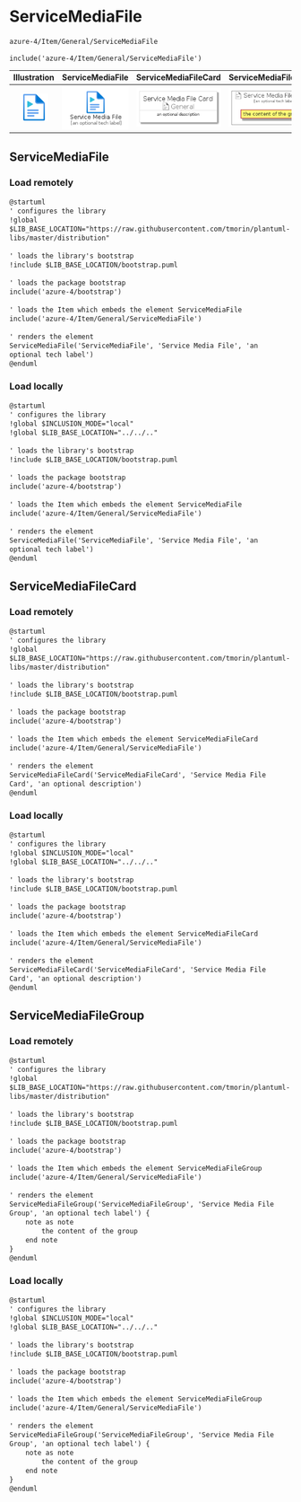 # ServiceMediaFile


```text
azure-4/Item/General/ServiceMediaFile
```

```text
include('azure-4/Item/General/ServiceMediaFile')
```



| Illustration | ServiceMediaFile | ServiceMediaFileCard | ServiceMediaFileGroup |
| :---: | :---: | :---: | :---: |
| ![illustration for Illustration](../../../azure-4/Item/General/ServiceMediaFile.png) | ![illustration for ServiceMediaFile](../../../azure-4/Item/General/ServiceMediaFile.Local.png) | ![illustration for ServiceMediaFileCard](../../../azure-4/Item/General/ServiceMediaFileCard.Local.png) | ![illustration for ServiceMediaFileGroup](../../../azure-4/Item/General/ServiceMediaFileGroup.Local.png) |




## ServiceMediaFile

### Load remotely
```plantuml
@startuml
' configures the library
!global $LIB_BASE_LOCATION="https://raw.githubusercontent.com/tmorin/plantuml-libs/master/distribution"

' loads the library's bootstrap
!include $LIB_BASE_LOCATION/bootstrap.puml

' loads the package bootstrap
include('azure-4/bootstrap')

' loads the Item which embeds the element ServiceMediaFile
include('azure-4/Item/General/ServiceMediaFile')

' renders the element
ServiceMediaFile('ServiceMediaFile', 'Service Media File', 'an optional tech label')
@enduml
```

### Load locally
```plantuml
@startuml
' configures the library
!global $INCLUSION_MODE="local"
!global $LIB_BASE_LOCATION="../../.."

' loads the library's bootstrap
!include $LIB_BASE_LOCATION/bootstrap.puml

' loads the package bootstrap
include('azure-4/bootstrap')

' loads the Item which embeds the element ServiceMediaFile
include('azure-4/Item/General/ServiceMediaFile')

' renders the element
ServiceMediaFile('ServiceMediaFile', 'Service Media File', 'an optional tech label')
@enduml
```

## ServiceMediaFileCard

### Load remotely
```plantuml
@startuml
' configures the library
!global $LIB_BASE_LOCATION="https://raw.githubusercontent.com/tmorin/plantuml-libs/master/distribution"

' loads the library's bootstrap
!include $LIB_BASE_LOCATION/bootstrap.puml

' loads the package bootstrap
include('azure-4/bootstrap')

' loads the Item which embeds the element ServiceMediaFileCard
include('azure-4/Item/General/ServiceMediaFile')

' renders the element
ServiceMediaFileCard('ServiceMediaFileCard', 'Service Media File Card', 'an optional description')
@enduml
```

### Load locally
```plantuml
@startuml
' configures the library
!global $INCLUSION_MODE="local"
!global $LIB_BASE_LOCATION="../../.."

' loads the library's bootstrap
!include $LIB_BASE_LOCATION/bootstrap.puml

' loads the package bootstrap
include('azure-4/bootstrap')

' loads the Item which embeds the element ServiceMediaFileCard
include('azure-4/Item/General/ServiceMediaFile')

' renders the element
ServiceMediaFileCard('ServiceMediaFileCard', 'Service Media File Card', 'an optional description')
@enduml
```

## ServiceMediaFileGroup

### Load remotely
```plantuml
@startuml
' configures the library
!global $LIB_BASE_LOCATION="https://raw.githubusercontent.com/tmorin/plantuml-libs/master/distribution"

' loads the library's bootstrap
!include $LIB_BASE_LOCATION/bootstrap.puml

' loads the package bootstrap
include('azure-4/bootstrap')

' loads the Item which embeds the element ServiceMediaFileGroup
include('azure-4/Item/General/ServiceMediaFile')

' renders the element
ServiceMediaFileGroup('ServiceMediaFileGroup', 'Service Media File Group', 'an optional tech label') {
    note as note
        the content of the group
    end note
}
@enduml
```

### Load locally
```plantuml
@startuml
' configures the library
!global $INCLUSION_MODE="local"
!global $LIB_BASE_LOCATION="../../.."

' loads the library's bootstrap
!include $LIB_BASE_LOCATION/bootstrap.puml

' loads the package bootstrap
include('azure-4/bootstrap')

' loads the Item which embeds the element ServiceMediaFileGroup
include('azure-4/Item/General/ServiceMediaFile')

' renders the element
ServiceMediaFileGroup('ServiceMediaFileGroup', 'Service Media File Group', 'an optional tech label') {
    note as note
        the content of the group
    end note
}
@enduml
```


